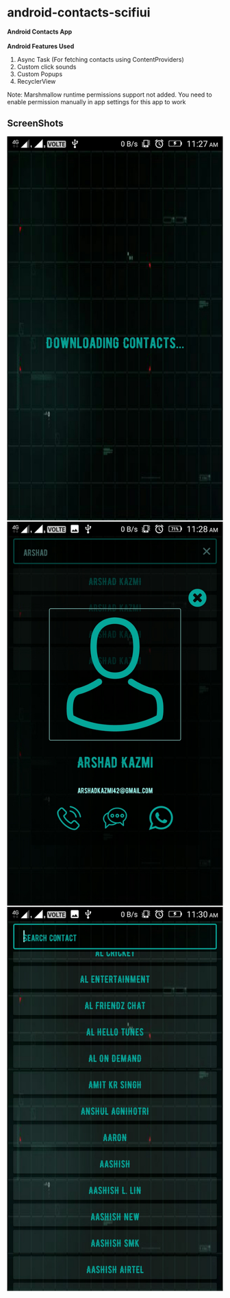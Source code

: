 # android-contacts-scifiui
<b>Android Contacts App</b><br><br>
<b>Android Features Used</b><br>
1. Async Task (For fetching contacts using ContentProviders)<br>
2. Custom click sounds<br>
3. Custom Popups<br>
4. RecyclerView<br>

Note: Marshmallow runtime permissions support not added. You need to enable permission manually in app settings for this app to work

## ScreenShots
![screen1](https://github.com/arshadkazmi42/android-contacts-scifiui/blob/master/Screenshots/Screenshot_2018-04-18-11-27-32-881.jpeg)
![screen2](https://github.com/arshadkazmi42/android-contacts-scifiui/blob/master/Screenshots/Screenshot_2018-04-18-11-28-14-509.jpeg)
![screen3](https://github.com/arshadkazmi42/android-contacts-scifiui/blob/master/Screenshots/Screenshot_2018-04-18-11-30-47-926.jpeg)
